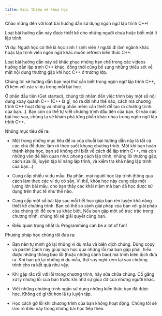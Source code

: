 ```yaml
---
title: Giới thiệu về khóa học
---
```


Chào mừng đến với loạt bài hướng dẫn sử dụng ngôn ngữ lập trình C++!

Loạt bài hướng dẫn này được thiết kế cho những người chưa hoặc biết một ít lập trình.

Ví dụ: Người học có thể là học sinh / sinh viên / người đi làm ngành khác hoặc
lập trình viên ngôn ngữ khác muốn refresh kiến thức C++.

Loạt bài hướng dẫn này sẽ khắc phục những hạn chế trong các videos hướng dẫn lập trình C++ khác, đồng thời cũng bổ sung những thiếu sót về mặt nội dung thường gặp khi học C++ ở trường lớp.

Chúng tôi sẽ hướng dẫn bạn mọi thứ cần biết trong ngôn ngữ lập trình C++,
đi kèm với các ví dụ trong mỗi bài học.

Ở phần đầu tiên (Get started), chúng tôi nhắm đến việc trình bày một số nội dung xoay quanh C++ (C++ là gì, nó ra đời như thế nào, cách mà chương trình C++ hoạt động và những phần mềm cần thiết để tạo ra chương trình của bạn...). Bạn còn có thể tự viết chương trình đầu tiên của bạn. Đi vào các bài học sau, chúng ta sẽ khám phá từng phần khác nhau trong ngôn ngữ lập trình C++.

Những mục tiêu đề ra:

- Một trong những mục tiêu đề ra của chuỗi bài hướng dẫn này là tất cả các chủ đề được làm rõ theo suốt khung chương trình.
Một khi bạn hoàn thành khóa học, bạn sẽ không chỉ biết về cách để lập trình C++, mà còn những vấn đề liên quan như: phong cách lập trình,
những lỗi thường gặp, cách sửa lỗi, luyện tập kĩ năng lập trình, và kiểm tra khả năng lập trình của bạn...)

- Cung cấp nhiều ví dụ mẫu. Đa phần, mọi người học lập trình thông qua cách làm theo các ví dụ có sẵn. Vì thế, khóa học này cung cấp
một lượng lớn bài mẫu, cho bạn thấy các khải niệm mà bạn đã học được sử dụng trên thực tế như thế nào.

- Cung cấp một số bài tập sau mỗi tiết học giúp bạn rèn luyện khả năng thiết kế chương trình. Bạn có thể so sánh giải pháp của bạn với
giải pháp của chúng tôi để xem sự khác biệt. Nếu bạn gặp một số trục trặc trong chương trình, chúng tôi sẽ giải quyết cùng bạn.

- Điều quan trọng nhất là: Programming can be a lot of fun!

Phương pháp học chúng tôi đưa ra:

- Bạn nên tự mình gõ lại những ví dụ mẫu và biên dịch chúng. Đừng copy và paste! Cách này giúp bạn học qua những lỗi mà bạn gặp phải,
hiểu được những thông báo lỗi (hoặc những cảnh báo) mà trình biên dịch đưa ra. Khi bạn gõ lại những ví dụ mẫu, thử suy nghĩ xem tại sao
chương trình cho ra kết quả như vậy.

- Khi gặp rắc rối với lỗi trong chương trình, hãy sửa chữa chúng. Cố gắng xử lý những lỗi của bạn trước khi nhờ sự giúp đỡ
của những người khác.

- Viết những chương trình ngắn sử dụng những kiến thức bạn đã được học. Không có gì tốt hơn là tự luyện tập.

- Học cách gỡ lỗi khi chương trình của bạn không hoạt động. Chúng tôi sẽ làm rõ điều này trong những bài học tiếp theo.
